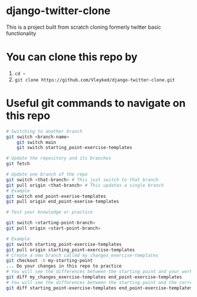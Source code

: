 # django-twitter-clone
This is a project built from scratch cloning formerly twitter basic functionality

# You can clone this repo by
1. `cd ~`
2. `git clone https://github.com/Vleyked/django-twitter-clone.git`

# Useful git commands to navigate on this repo

```bash
# Switching to another branch
git switch <branch-name>
    git switch main
    git switch starting_point-exercise-templates

# Update the repository and its branches
git fetch

# Update one branch of the repo
git switch <that-branch> # This just switch to that branch
git pull origin <that-branch> # This updates a single branch
# Example
git switch end_point-exerise-templates
git pull origin end_point-exerise-templates

# Test your knowledge or practice

git switch <starting-point-branch>
git pull origin <start-point-branch> 

# Example
git switch starting_point-exercise-templates
git pull origin starting_point-exercise-templates
# Create a new branch called my_changes_exercise-templates
git checkout -b my-starting-point
... Do your changes in this repo to practice
# You will see the differences between the starting point and your work
git diff my_changes_exercise-templates end_point-exercise-templates
# You will see the differences between the starting point and the corrected work
git diff starting_point-exercise-templates end_point-exercise-templates
```
